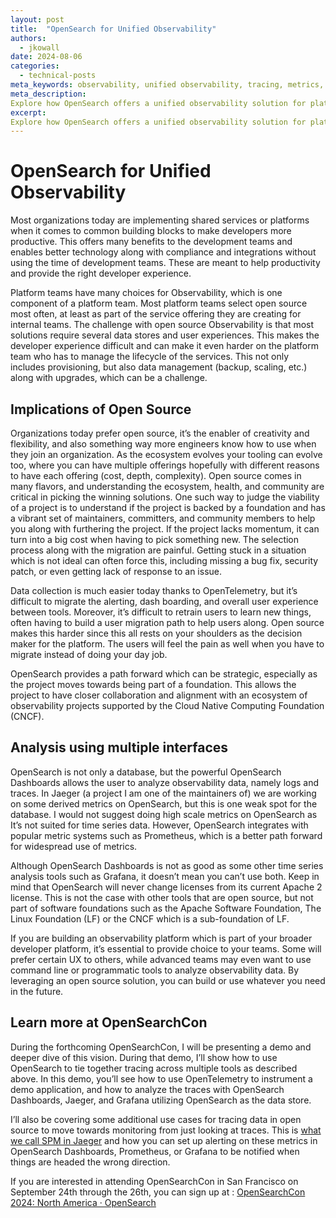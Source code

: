 ```yaml
---
layout: post
title:  "OpenSearch for Unified Observability"
authors:
  - jkowall
date: 2024-08-06
categories:
  - technical-posts
meta_keywords: observability, unified observability, tracing, metrics, jaeger, opentelemetry, grafana, prometheus, open source, foundation
meta_description: 
Explore how OpenSearch offers a unified observability solution for platform teams, addressing challenges of open-source tools by integrating with CNCF projects like Prometheus, Grafana, and Jaeger. Learn about the strategic advantages of OpenSearch in managing observability data, and get a preview of an in-depth demo at OpenSearchCon, showcasing its role in enhancing developer platforms.
excerpt: 
Explore how OpenSearch offers a unified observability solution for platform teams, addressing challenges of open-source tools by integrating with CNCF projects like Prometheus, Grafana, and Jaeger. Learn about the strategic advantages of OpenSearch in managing observability data, and get a preview of an in-depth demo at OpenSearchCon, showcasing its role in enhancing developer platforms.
---
```

# OpenSearch for Unified Observability 

Most organizations today are implementing shared services or platforms when it comes to common building blocks to make developers more productive. This offers many benefits to the development teams and enables better technology along with compliance and integrations without using the time of development teams. These are meant to help productivity and provide the right developer experience. 

Platform teams have many choices for Observability, which is one component of a platform team. Most platform teams select open source most often, at least as part of the service offering they are creating for internal teams. The challenge with open source Observability is that most solutions require several data stores and user experiences. This makes the developer experience difficult and can make it even harder on the platform team who has to manage the lifecycle of the services. This not only includes provisioning, but also data management (backup, scaling, etc.) along with upgrades, which can be a challenge. 

## Implications of Open Source

Organizations today prefer open source, it’s the enabler of creativity and flexibility, and also something way more engineers know how to use when they join an organization. As the ecosystem evolves your tooling can evolve too, where you can have multiple offerings hopefully with different reasons to have each offering (cost, depth, complexity). Open source comes in many flavors, and understanding the ecosystem, health, and community are critical in picking the winning solutions. One such way to judge the viability of a project is to understand if the project is backed by a foundation and has a vibrant set of maintainers, committers, and community members to help you along with furthering the project. If the project lacks momentum, it can turn into a big cost when having to pick something new. The selection process along with the migration are painful. Getting stuck in a situation which is not ideal can often force this, including missing a bug fix, security patch, or even getting lack of response to an issue. 

Data collection is much easier today thanks to OpenTelemetry, but it’s difficult to migrate the alerting, dash boarding, and overall user experience between tools. Moreover, it’s difficult to retrain users to learn new things, often having to build a user migration path to help users along. Open source makes this harder since this all rests on your shoulders as the decision maker for the platform. The users will feel the pain as well when you have to migrate instead of doing your day job. 

OpenSearch provides a path forward which can be strategic, especially as the project moves towards being part of a foundation. This allows the project to have closer collaboration and alignment with an ecosystem of observability projects supported by the Cloud Native Computing Foundation (CNCF). 

## Analysis using multiple interfaces

OpenSearch is not only a database, but the powerful OpenSearch Dashboards allows the user to analyze observability data, namely logs and traces. In Jaeger (a project I am one of the maintainers of) we are working on some derived metrics on OpenSearch, but this is one weak spot for the database. I would not suggest doing high scale metrics on OpenSearch as It’s not suited for time series data. However, OpenSearch integrates with popular metric systems such as Prometheus, which is a better path forward for widespread use of metrics. 

Although OpenSearch Dashboards is not as good as some other time series analysis tools such as Grafana, it doesn’t mean you can’t use both. Keep in mind that OpenSearch will never change licenses from its current Apache 2 license. This is not the case with other tools that are open source, but not part of software foundations such as the Apache Software Foundation, The Linux Foundation (LF) or the CNCF which is a sub-foundation of LF. 

If you are building an observability platform which is part of your broader developer platform, it’s essential to provide choice to your teams. Some will prefer certain UX to others, while advanced teams may even want to use command line or programmatic tools to analyze observability data. By leveraging an open source solution, you can build or use whatever you need in the future. 

## Learn more at OpenSearchCon

During the forthcoming OpenSearchCon, I will be presenting a demo and deeper dive of this vision. During that demo, I’ll show how to use OpenSearch to tie together tracing across multiple tools as described above. In this demo, you’ll see how to use OpenTelemetry to instrument a demo application, and how to analyze the traces with OpenSearch Dashboards, Jaeger, and Grafana utilizing OpenSearch as the data store. 

I’ll also be covering some additional use cases for tracing data in open source to move towards monitoring from just looking at traces. This is [what we call SPM in Jaeger](https://www.jaegertracing.io/docs/1.60/spm/) and how you can set up alerting on these metrics in OpenSearch Dashboards, Prometheus, or Grafana to be notified when things are headed the wrong direction.

If you are interested in attending OpenSearchCon in San Francisco on September 24th through the 26th, you can sign up at : [OpenSearchCon 2024: North America · OpenSearch](https://opensearch.org/events/opensearchcon/2024/north-america/index.html)